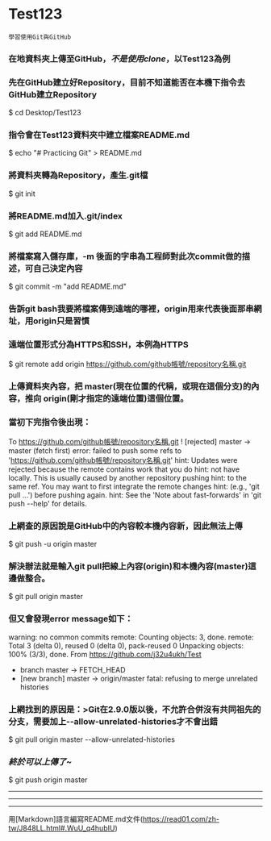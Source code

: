 # Test123
`學習使用Git與GitHub`

### 在地資料夾上傳至GitHub，*不是使用clone*，以Test123為例
### 先在GitHub建立好Repository，目前不知道能否在本機下指令去GitHub建立Repository
$ cd Desktop/Test123

### 指令會在Test123資料夾中建立檔案README.md
$ echo "# Practicing Git" > README.md

### 將資料夾轉為Repository，產生.git檔
$ git init

### 將README.md加入.git/index
$ git add README.md

### 將檔案寫入儲存庫，-m 後面的字串為工程師對此次commit做的描述，可自己決定內容
$ git commit -m "add README.md"

### 告訴git bash我要將檔案傳到遠端的哪裡，origin用來代表後面那串網址，用origin只是習慣
### 遠端位置形式分為HTTPS和SSH，本例為HTTPS
$ git remote add origin https://github.com/github帳號/repository名稱.git

### 上傳資料夾內容，把 master(現在位置的代稱，或現在這個分支)的內容，推向 origin(剛才指定的遠端位置)這個位置。
### 當初下完指令後出現：
  To https://github.com/github帳號/repository名稱.git
   ! [rejected]        master -> master (fetch first)
  error: failed to push some refs to 'https://github.com/github帳號/repository名稱.git'
  hint: Updates were rejected because the remote contains work that you do
  hint: not have locally. This is usually caused by another repository pushing
  hint: to the same ref. You may want to first integrate the remote changes
  hint: (e.g., 'git pull ...') before pushing again.
  hint: See the 'Note about fast-forwards' in 'git push --help' for details.
### 上網查的原因說是GitHub中的內容較本機內容新，因此無法上傳
$ git push -u origin master

### 解決辦法就是輸入git pull把線上內容(origin)和本機內容(master)這邊做整合。
$ git pull origin master

### 但又會發現error message如下：
  warning: no common commits
  remote: Counting objects: 3, done.
  remote: Total 3 (delta 0), reused 0 (delta 0), pack-reused 0
  Unpacking objects: 100% (3/3), done.
  From https://github.com/j32u4ukh/Test
   * branch            master     -> FETCH_HEAD
   * [new branch]      master     -> origin/master
  fatal: refusing to merge unrelated histories

### 上網找到的原因是：>**Git在2.9.0版以後，不允許合併沒有共同祖先的分支**，需要加上--allow-unrelated-histories才不會出錯
$ git pull origin master --allow-unrelated-histories

### ___終於可以上傳了~___
$ git push origin master

***
---
___
用[Markdown]語言編寫README.md文件(https://read01.com/zh-tw/J848LL.html#.WuU_q4hubIU)
